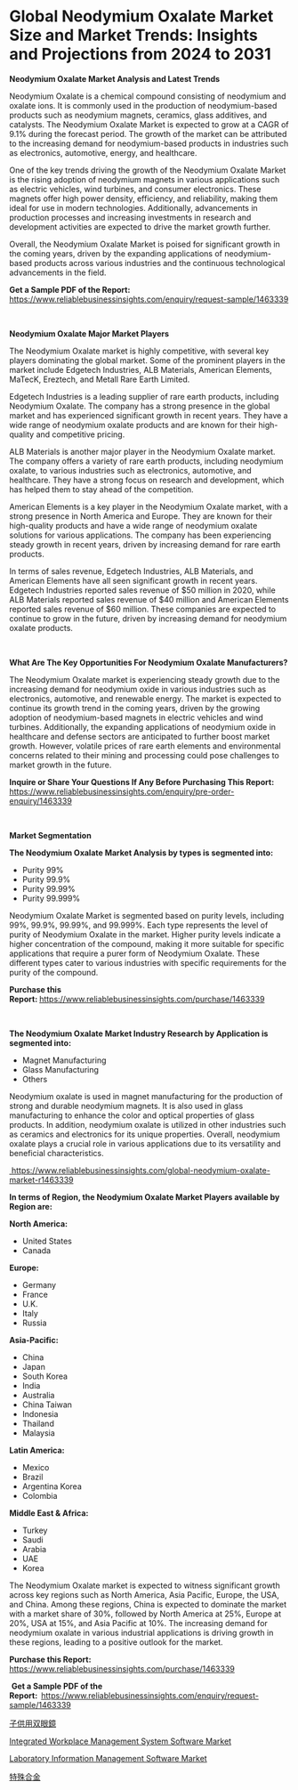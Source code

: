<p><h1>Global Neodymium Oxalate Market Size and Market Trends: Insights and Projections from 2024 to 2031</h1></p><p><strong>Neodymium Oxalate Market Analysis and Latest Trends</strong></p>
<p><p>Neodymium Oxalate is a chemical compound consisting of neodymium and oxalate ions. It is commonly used in the production of neodymium-based products such as neodymium magnets, ceramics, glass additives, and catalysts. The Neodymium Oxalate Market is expected to grow at a CAGR of 9.1% during the forecast period. The growth of the market can be attributed to the increasing demand for neodymium-based products in industries such as electronics, automotive, energy, and healthcare.</p><p>One of the key trends driving the growth of the Neodymium Oxalate Market is the rising adoption of neodymium magnets in various applications such as electric vehicles, wind turbines, and consumer electronics. These magnets offer high power density, efficiency, and reliability, making them ideal for use in modern technologies. Additionally, advancements in production processes and increasing investments in research and development activities are expected to drive the market growth further.</p><p>Overall, the Neodymium Oxalate Market is poised for significant growth in the coming years, driven by the expanding applications of neodymium-based products across various industries and the continuous technological advancements in the field.</p></p>
<p><strong>Get a Sample PDF of the Report:&nbsp;</strong> <a href="https://www.reliablebusinessinsights.com/enquiry/request-sample/1463339">https://www.reliablebusinessinsights.com/enquiry/request-sample/1463339</a></p>
<p>&nbsp;</p>
<p><strong>Neodymium Oxalate Major Market Players</strong></p>
<p><p>The Neodymium Oxalate market is highly competitive, with several key players dominating the global market. Some of the prominent players in the market include Edgetech Industries, ALB Materials, American Elements, MaTecK, Ereztech, and Metall Rare Earth Limited.</p><p>Edgetech Industries is a leading supplier of rare earth products, including Neodymium Oxalate. The company has a strong presence in the global market and has experienced significant growth in recent years. They have a wide range of neodymium oxalate products and are known for their high-quality and competitive pricing.</p><p>ALB Materials is another major player in the Neodymium Oxalate market. The company offers a variety of rare earth products, including neodymium oxalate, to various industries such as electronics, automotive, and healthcare. They have a strong focus on research and development, which has helped them to stay ahead of the competition.</p><p>American Elements is a key player in the Neodymium Oxalate market, with a strong presence in North America and Europe. They are known for their high-quality products and have a wide range of neodymium oxalate solutions for various applications. The company has been experiencing steady growth in recent years, driven by increasing demand for rare earth products.</p><p>In terms of sales revenue, Edgetech Industries, ALB Materials, and American Elements have all seen significant growth in recent years. Edgetech Industries reported sales revenue of $50 million in 2020, while ALB Materials reported sales revenue of $40 million and American Elements reported sales revenue of $60 million. These companies are expected to continue to grow in the future, driven by increasing demand for neodymium oxalate products.</p></p>
<p>&nbsp;</p>
<p><strong>What Are The Key Opportunities For Neodymium Oxalate Manufacturers?</strong></p>
<p><p>The Neodymium Oxalate market is experiencing steady growth due to the increasing demand for neodymium oxide in various industries such as electronics, automotive, and renewable energy. The market is expected to continue its growth trend in the coming years, driven by the growing adoption of neodymium-based magnets in electric vehicles and wind turbines. Additionally, the expanding applications of neodymium oxide in healthcare and defense sectors are anticipated to further boost market growth. However, volatile prices of rare earth elements and environmental concerns related to their mining and processing could pose challenges to market growth in the future.</p></p>
<p><strong>Inquire or Share Your Questions If Any Before Purchasing This Report:</strong> <a href="https://www.reliablebusinessinsights.com/enquiry/pre-order-enquiry/1463339">https://www.reliablebusinessinsights.com/enquiry/pre-order-enquiry/1463339</a></p>
<p>&nbsp;</p>
<p><strong>Market Segmentation</strong></p>
<p><strong>The Neodymium Oxalate Market Analysis by types is segmented into:</strong></p>
<p><ul><li>Purity 99%</li><li>Purity 99.9%</li><li>Purity 99.99%</li><li>Purity 99.999%</li></ul></p>
<p><p>Neodymium Oxalate Market is segmented based on purity levels, including 99%, 99.9%, 99.99%, and 99.999%. Each type represents the level of purity of Neodymium Oxalate in the market. Higher purity levels indicate a higher concentration of the compound, making it more suitable for specific applications that require a purer form of Neodymium Oxalate. These different types cater to various industries with specific requirements for the purity of the compound.</p></p>
<p><strong>Purchase this Report:&nbsp;</strong><a href="https://www.reliablebusinessinsights.com/purchase/1463339">https://www.reliablebusinessinsights.com/purchase/1463339</a></p>
<p>&nbsp;</p>
<p><strong>The Neodymium Oxalate Market Industry Research by Application is segmented into:</strong></p>
<p><ul><li>Magnet Manufacturing</li><li>Glass Manufacturing</li><li>Others</li></ul></p>
<p><p>Neodymium oxalate is used in magnet manufacturing for the production of strong and durable neodymium magnets. It is also used in glass manufacturing to enhance the color and optical properties of glass products. In addition, neodymium oxalate is utilized in other industries such as ceramics and electronics for its unique properties. Overall, neodymium oxalate plays a crucial role in various applications due to its versatility and beneficial characteristics.</p></p>
<p><a href="https://www.reliablebusinessinsights.com/global-neodymium-oxalate-market-r1463339">&nbsp;https://www.reliablebusinessinsights.com/global-neodymium-oxalate-market-r1463339</a></p>
<p><strong>In terms of Region, the Neodymium Oxalate Market Players available by Region are:</strong></p>
<p>
    <p> <strong> North America: </strong>
        <ul>
            <li>United States</li>
            <li>Canada</li>
        </ul>
        </p> 
    <p> <strong> Europe: </strong>
        <ul>
            <li>Germany</li>
            <li>France</li>
            <li>U.K.</li>
            <li>Italy</li>
            <li>Russia</li>
        </ul>
        </p> 
    <p> <strong> Asia-Pacific: </strong>
        <ul>
            <li>China</li>
            <li>Japan</li>
            <li>South Korea</li>
            <li>India</li>
            <li>Australia</li>
            <li>China Taiwan</li>
            <li>Indonesia</li>
            <li>Thailand</li>
            <li>Malaysia</li>
        </ul>
        </p> 
    <p> <strong> Latin America: </strong>
        <ul>
            <li>Mexico</li>
            <li>Brazil</li>
            <li>Argentina Korea</li>
            <li>Colombia</li>
        </ul>
        </p> 
    <p> <strong> Middle East & Africa: </strong>
        <ul>
            <li>Turkey</li>
            <li>Saudi</li>
            <li>Arabia</li>
            <li>UAE</li>
            <li>Korea</li>
        </ul>
    </p>
    </p>
<p><p>The Neodymium Oxalate market is expected to witness significant growth across key regions such as North America, Asia Pacific, Europe, the USA, and China. Among these regions, China is expected to dominate the market with a market share of 30%, followed by North America at 25%, Europe at 20%, USA at 15%, and Asia Pacific at 10%. The increasing demand for neodymium oxalate in various industrial applications is driving growth in these regions, leading to a positive outlook for the market.</p></p>
<p><strong>Purchase this Report: </strong><a href="https://www.reliablebusinessinsights.com/purchase/1463339">https://www.reliablebusinessinsights.com/purchase/1463339</a></p>
<p>&nbsp;<strong>Get a Sample PDF of the Report:&nbsp;&nbsp;</strong><a href="https://www.reliablebusinessinsights.com/enquiry/request-sample/1463339">https://www.reliablebusinessinsights.com/enquiry/request-sample/1463339</a></p>
<p><strong></strong></p>
<p><p><a href="https://github.com/DwightHuels1/Market-Research-Report-List-2/blob/main/645204290202.md">子供用双眼鏡</a></p><p><a href="https://github.com/qrkceaah30/Market-Research-Report-List-1/blob/main/integrated-workplace-management-system-software-market.md">Integrated Workplace Management System Software Market</a></p><p><a href="https://github.com/caicuccucga/Market-Research-Report-List-1/blob/main/laboratory-information-management-software-market.md">Laboratory Information Management Software Market</a></p><p><a href="https://medium.com/@elmorunolfsson2023/%E7%89%B9%E6%AE%8A%E5%90%88%E9%87%91%E5%B8%82%E5%A0%B4-%E7%AB%B6%E4%BA%89%E5%88%86%E6%9E%90-%E5%B8%82%E5%A0%B4%E5%8B%95%E5%90%91%E3%81%8A%E3%82%88%E3%81%B32031%E5%B9%B4%E3%81%BE%E3%81%A7%E3%81%AE%E4%BA%88%E6%B8%AC-a0fea2dc29b0">特殊合金</a></p></p>